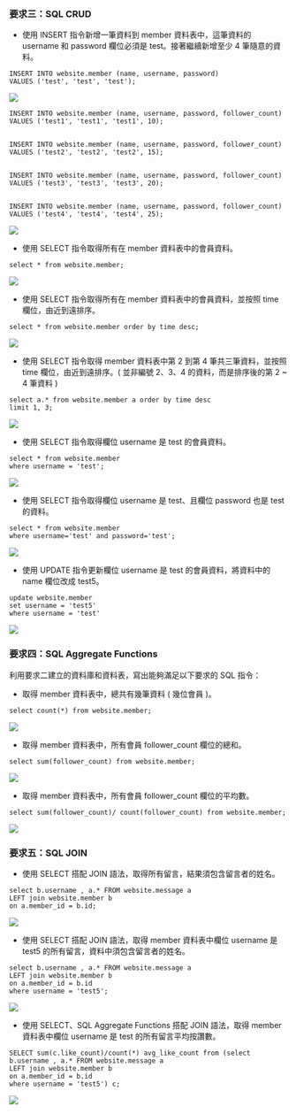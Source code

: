 ### 要求三：SQL CRUD

*  使⽤ INSERT 指令新增⼀筆資料到 member 資料表中，這筆資料的 username 和 password 欄位必須是 test。接著繼續新增⾄少 4 筆隨意的資料。

```mysql=
INSERT INTO website.member (name, username, password)
VALUES ('test', 'test', 'test');
```
![](https://github.com/stella0320/JiaXinWeHelpApplication.github.io/blob/main/docs/task/week5/image/image3-1.png)

```mysql=
INSERT INTO website.member (name, username, password, follower_count)
VALUES ('test1', 'test1', 'test1', 10);


INSERT INTO website.member (name, username, password, follower_count)
VALUES ('test2', 'test2', 'test2', 15);


INSERT INTO website.member (name, username, password, follower_count)
VALUES ('test3', 'test3', 'test3', 20);


INSERT INTO website.member (name, username, password, follower_count)
VALUES ('test4', 'test4', 'test4', 25);
```

![](https://github.com/stella0320/JiaXinWeHelpApplication.github.io/blob/main/docs/task/week5/image/image3-1-1.png)



* 使⽤ SELECT 指令取得所有在 member 資料表中的會員資料。

```mysql=
select * from website.member;
```
![](https://github.com/stella0320/JiaXinWeHelpApplication.github.io/blob/main/docs/task/week5/image/image3-2.png)


* 使⽤ SELECT 指令取得所有在 member 資料表中的會員資料，並按照 time 欄位，由近到遠排序。

```mysql=
select * from website.member order by time desc;
```
![](https://github.com/stella0320/JiaXinWeHelpApplication.github.io/blob/main/docs/task/week5/image/image3-3.png)

* 使⽤ SELECT 指令取得 member 資料表中第 2 到第 4 筆共三筆資料，並按照 time 欄位，由近到遠排序。( 並非編號 2、3、4 的資料，⽽是排序後的第 2 ~ 4 筆資料 )

```mysql=
select a.* from website.member a order by time desc
limit 1, 3;
```
![](https://github.com/stella0320/JiaXinWeHelpApplication.github.io/blob/main/docs/task/week5/image/image3-4.jpg)


* 使⽤ SELECT 指令取得欄位 username 是 test 的會員資料。

```mysql=
select * from website.member 
where username = 'test';
```
![](https://github.com/stella0320/JiaXinWeHelpApplication.github.io/blob/main/docs/task/week5/image/image3-5.png)

* 使⽤ SELECT 指令取得欄位 username 是 test、且欄位 password 也是 test 的資料。

```mysql=
select * from website.member
where username='test' and password='test';
```

![](https://github.com/stella0320/JiaXinWeHelpApplication.github.io/blob/main/docs/task/week5/image/image3-6.png)


* 使⽤ UPDATE 指令更新欄位 username 是 test 的會員資料，將資料中的 name 欄位改成 test5。

```mysql=
update website.member 
set username = 'test5'
where username = 'test'
```

![](https://github.com/stella0320/JiaXinWeHelpApplication.github.io/blob/main/docs/task/week5/image/image3-7.png)


### 要求四：SQL Aggregate Functions

利⽤要求⼆建立的資料庫和資料表，寫出能夠滿⾜以下要求的 SQL 指令：
* 取得 member 資料表中，總共有幾筆資料 ( 幾位會員 )。
```mysql=
select count(*) from website.member;
```
![](https://github.com/stella0320/JiaXinWeHelpApplication.github.io/blob/main/docs/task/week5/image/image4-1.png)

* 取得 member 資料表中，所有會員 follower_count 欄位的總和。
```mysql=
select sum(follower_count) from website.member;
```

![](https://github.com/stella0320/JiaXinWeHelpApplication.github.io/blob/main/docs/task/week5/image/image4-2.png)


* 取得 member 資料表中，所有會員 follower_count 欄位的平均數。

```mysql=
select sum(follower_count)/ count(follower_count) from website.member;
```
![](https://github.com/stella0320/JiaXinWeHelpApplication.github.io/blob/main/docs/task/week5/image/image4-3.png)


### 要求五：SQL JOIN


* 使⽤ SELECT 搭配 JOIN 語法，取得所有留⾔，結果須包含留⾔者的姓名。

```mysql=
select b.username , a.* FROM website.message a
LEFT join website.member b
on a.member_id = b.id;
```
![](https://github.com/stella0320/JiaXinWeHelpApplication.github.io/blob/main/docs/task/week5/image/image5-1.png)


* 使⽤ SELECT 搭配 JOIN 語法，取得 member 資料表中欄位 username 是 test5 的所有留⾔，資料中須包含留⾔者的姓名。

```mysql=
select b.username , a.* FROM website.message a
LEFT join website.member b
on a.member_id = b.id
where username = 'test5';
```

![](https://github.com/stella0320/JiaXinWeHelpApplication.github.io/blob/main/docs/task/week5/image/image5-2.png)


* 使⽤ SELECT、SQL Aggregate Functions 搭配 JOIN 語法，取得 member 資料表中欄位 username 是 test 的所有留⾔平均按讚數。

```mysql=
SELECT sum(c.like_count)/count(*) avg_like_count from (select b.username , a.* FROM website.message a
LEFT join website.member b
on a.member_id = b.id
where username = 'test5') c;
```

![](https://github.com/stella0320/JiaXinWeHelpApplication.github.io/blob/main/docs/task/week5/image/image5-3.png)
